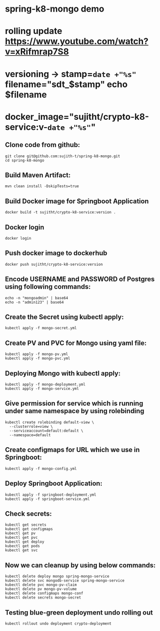 # spring-k8-mongo demo
# rolling update https://www.youtube.com/watch?v=xRifmrap7S8
# versioning -> stamp=`date +"%s"` filename="sdt_$stamp" echo $filename
# docker_image="sujitht/crypto-k8-service:v-`date +"%s"`"

    
Clone code from github:
-------
    git clone git@github.com:sujith-t/spring-k8-mongo.git
    cd spring-k8-mongo
    
Build Maven Artifact:
-------
    mvn clean install -DskipTests=true
 
Build Docker image for Springboot Application
--------------
    docker build -t sujitht/crypto-k8-service:version .
  
Docker login
-------------
    docker login
    
Push docker image to dockerhub
-----------
    docker push sujitht/crypto-k8-service:version

Encode USERNAME and PASSWORD of Postgres using following commands:
--------
    echo -n "mongoadmin" | base64
    echo -n "admin123" | base64
Create the Secret using kubectl apply:
-------
    kubectl apply -f mongo-secret.yml

Create PV and PVC for Mongo using yaml file:
-----
    kubectl apply -f mongo-pv.yml
    kubectl apply -f mongo-pvc.yml
    
Deploying Mongo with kubectl apply:
-----------
    kubectl apply -f mongo-deployment.yml
    kubectl apply -f mongo-service.yml
    
Give permission for service which is running under same namespace by using rolebinding
----------------------
    kubectl create rolebinding default-view \
      --clusterrole=view \
      --serviceaccount=default:default \
      --namespace=default

Create configmaps for URL which we use in Springboot:
-------
    kubectl apply -f mongo-config.yml
Deploy Springboot Application:
-------------
    kubectl apply -f springboot-deployment.yml
    kubectl apply -f springboot-service.yml
Check secrets:
-------
    kubectl get secrets
    kubectl get configmaps
    kubectl get pv
    kubectl get pvc
    kubectl get deploy
    kubectl get pods
    kubectl get svc
 
Now we can cleanup by using below commands:
--------
    kubectl delete deploy mongo spring-mongo-service
    kubectl delete svc mongodb-service spring-mongo-service
    kubectl delete pvc mongo-pv-claim
    kubectl delete pv mongo-pv-volume
    kubectl delete configmaps mongo-conf
    kubectl delete secrets mongo-secret

Testing blue-green deployment undo rolling out
--------
    kubectl rollout undo deployment crypto-deployment